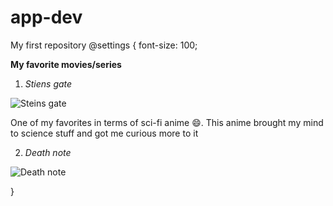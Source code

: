 # app-dev
My first repository
@settings { 
  font-size: 100;


**My favorite movies/series**
1. *Stiens gate*

![Steins gate](https://wallpapers.com/images/high/steins-gate-1920-x-1080-background-3oh9mwy0cipljk0d.webp)

One of my favorites in terms of sci-fi anime 😄. This anime brought my mind to science stuff and got me curious more to it

2. *Death note*

![Death note](https://wallpapers.com/images/hd/death-note-characters-xfvyor3o8kw8ftq2.webp)

}
